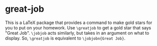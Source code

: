 # great-job
This is a LaTeX package that provides a command to make gold stars for you to put on your homework.
Use ``\greatjob`` to get a gold star that says "Great Job". ``\jobjob`` acts similarly, but takes in an argument on what to display. So, ``\greatjob`` 
is equivalent to ``\jobjobn{Great Job}``.
